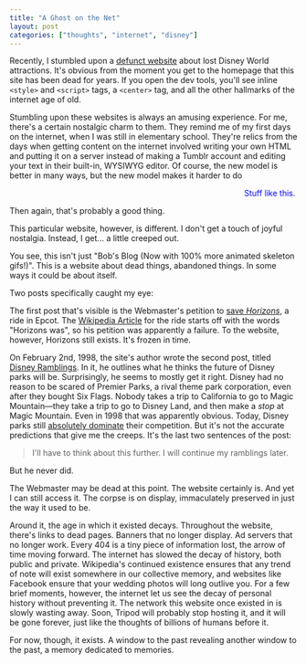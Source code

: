 ```yaml
---
title: "A Ghost on the Net"
layout: post
categories: ["thoughts", "internet", "disney"]
---
```


Recently, I stumbled upon a [defunct website](http://savehorizons.tripod.com/) about lost Disney World attractions.
It's obvious from the moment you get to the homepage that this site has been dead for years.
If you open the dev tools, you'll see inline `<style>` and `<script>` tags, a `<center>` tag, and all the other hallmarks of the internet age of old.

Stumbling upon these websites is always an amusing experience.
For me, there's a certain nostalgic charm to them.
They remind me of my first days on the internet, when I was still in elementary school.
They're relics from the days when getting content on the internet involved writing your own HTML and putting it on a server instead of making a Tumblr account and editing your text in their built-in, WYSIWYG editor.
Of course, the new model is better in many ways, but the new model makes it harder to do

<!-- Inline styles as a joke based on source material -->
<marquee behavior="alternate" style="margin: auto; width: 100%; color: blue; display: block;">Stuff like this.</marquee>

Then again, that's probably a good thing.

This particular website, however, is different.
I don't get a touch of joyful nostalgia.
Instead, I get... a little creeped out.

<!-- more -->

You see, this isn't just "Bob's Blog (Now with 100% more animated skeleton gifs!)". 
This is a website about dead things, abandoned things.
In some ways it could be about itself.

Two posts specifically caught my eye:

The first post that's visible is the Webmaster's petition to [save *Horizons*](http://savehorizons.tripod.com/horizons.htm), a ride in Epcot.
The [Wikipedia Article](https://en.wikipedia.org/wiki/Horizons_%28Epcot%29) for the ride starts off with the words "Horizons was", so his petition was apparently a failure.
To the website, however, Horizons still exists.
It's frozen in time.

On February 2nd, 1998, the site's author wrote the second post, titled [Disney Ramblings](http://savehorizons.tripod.com/ramb22898.htm). 
In it, he outlines what he thinks the future of Disney parks will be. 
Surprisingly, he seems to mostly get it right. 
Disney had no reason to be scared of Premier Parks, a rival theme park corporation, even after they bought Six Flags.
Nobody takes a trip to California to go to Magic Mountain&mdash;they take a trip to go to Disney Land, and then make a *stop* at Magic Mountain.
Even in 1998 that was apparently obvious.
Today, Disney parks still [absolutely dominate](https://en.wikipedia.org/wiki/List_of_amusement_park_rankings#Amusement_parks) their competition.
But it's not the accurate predictions that give me the creeps. 
It's the last two sentences of the post:

>I'll have to think about this further. I will continue my ramblings later.

But he never did.

The Webmaster may be dead at this point.
The website certainly is.
And yet I can still access it.
The corpse is on display, immaculately preserved in just the way it used to be.

Around it, the age in which it existed decays.
Throughout the website, there's links to dead pages.
Banners that no longer display.
Ad servers that no longer work.
Every 404 is a tiny piece of information lost, the arrow of time moving forward.
The internet has slowed the decay of history, both public and private. 
Wikipedia's continued existence ensures that any trend of note will exist somewhere in our collective memory, and websites like Facebook ensure that your wedding photos will long outlive you.
For a few brief moments, however, the internet let us see the decay of personal history without preventing it.
The network this website once existed in is slowly wasting away.
Soon, Tripod will probably stop hosting it, and it will be gone forever, just like the thoughts of billions of humans before it.

For now, though, it exists.
A window to the past revealing another window to the past, a memory dedicated to memories.
